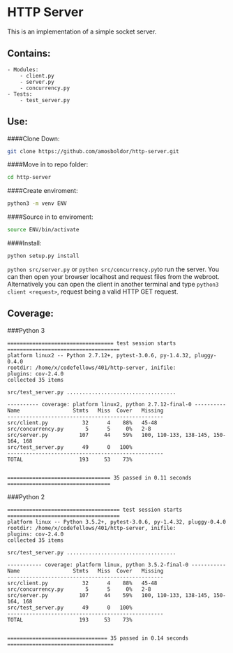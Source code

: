 # HTTP Server

This is an implementation of a simple socket server.

## Contains:
    - Modules:
        - client.py
        - server.py
        - concurrency.py
    - Tests:
        - test_server.py

## Use:
####Clone Down:
```bash
git clone https://github.com/amosboldor/http-server.git
```
####Move in to repo folder: 
```bash 
cd http-server
```
####Create enviroment:
```bash
python3 -m venv ENV
```
####Source in to enviroment:
```bash
source ENV/bin/activate
```
####Install: 
```bash
python setup.py install
```
`python src/server.py` or `python src/concurrency.py`to run the server.
You can then open your browser localhost and request files from the webroot.
Alternatively you can open the client in another terminal and type `python3 client <request>`, request being a valid HTTP GET request.


## Coverage:

###Python 3

```
================================== test session starts ====================================
platform linux2 -- Python 2.7.12+, pytest-3.0.6, py-1.4.32, pluggy-0.4.0
rootdir: /home/x/codefellows/401/http-server, inifile: 
plugins: cov-2.4.0
collected 35 items 

src/test_server.py ...................................

---------- coverage: platform linux2, python 2.7.12-final-0 ----------
Name                 Stmts   Miss  Cover   Missing
--------------------------------------------------
src/client.py           32      4    88%   45-48
src/concurrency.py       5      5     0%   2-8
src/server.py          107     44    59%   100, 110-133, 138-145, 150-164, 168
src/test_server.py      49      0   100%
--------------------------------------------------
TOTAL                  193     53    73%


================================= 35 passed in 0.11 seconds =================================
```

###Python 2
```
==================================== test session starts ====================================
platform linux -- Python 3.5.2+, pytest-3.0.6, py-1.4.32, pluggy-0.4.0
rootdir: /home/x/codefellows/401/http-server, inifile: 
plugins: cov-2.4.0
collected 35 items 

src/test_server.py ...................................

----------- coverage: platform linux, python 3.5.2-final-0 -----------
Name                 Stmts   Miss  Cover   Missing
--------------------------------------------------
src/client.py           32      4    88%   45-48
src/concurrency.py       5      5     0%   2-8
src/server.py          107     44    59%   100, 110-133, 138-145, 150-164, 168
src/test_server.py      49      0   100%
--------------------------------------------------
TOTAL                  193     53    73%


================================ 35 passed in 0.14 seconds ==================================
```
